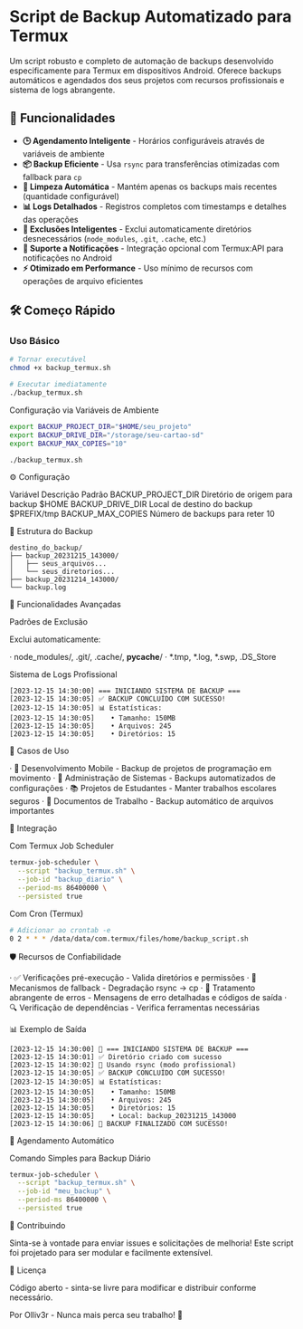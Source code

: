 # Script de Backup Automatizado para Termux

Um script robusto e completo de automação de backups desenvolvido especificamente para Termux em dispositivos Android. Oferece backups automáticos e agendados dos seus projetos com recursos profissionais e sistema de logs abrangente.

## 🚀 Funcionalidades

- **🕒 Agendamento Inteligente** - Horários configuráveis através de variáveis de ambiente
- **📦 Backup Eficiente** - Usa `rsync` para transferências otimizadas com fallback para `cp`
- **🧹 Limpeza Automática** - Mantém apenas os backups mais recentes (quantidade configurável)
- **📊 Logs Detalhados** - Registros completos com timestamps e detalhes das operações
- **🚫 Exclusões Inteligentes** - Exclui automaticamente diretórios desnecessários (`node_modules`, `.git`, `.cache`, etc.)
- **🔔 Suporte a Notificações** - Integração opcional com Termux:API para notificações no Android
- **⚡ Otimizado em Performance** - Uso mínimo de recursos com operações de arquivo eficientes

## 🛠️ Começo Rápido

### Uso Básico
```bash
# Tornar executável
chmod +x backup_termux.sh

# Executar imediatamente
./backup_termux.sh
```

Configuração via Variáveis de Ambiente

```bash
export BACKUP_PROJECT_DIR="$HOME/seu_projeto"
export BACKUP_DRIVE_DIR="/storage/seu-cartao-sd"
export BACKUP_MAX_COPIES="10"

./backup_termux.sh
```

⚙️ Configuração

Variável Descrição Padrão
BACKUP_PROJECT_DIR Diretório de origem para backup $HOME
BACKUP_DRIVE_DIR Local de destino do backup $PREFIX/tmp
BACKUP_MAX_COPIES Número de backups para reter 10

📁 Estrutura do Backup

```
destino_do_backup/
├── backup_20231215_143000/
│   ├── seus_arquivos...
│   └── seus_diretorios...
├── backup_20231214_143000/
└── backup.log
```

🔧 Funcionalidades Avançadas

Padrões de Exclusão

Exclui automaticamente:

· node_modules/, .git/, .cache/, __pycache__/
· *.tmp, *.log, *.swp, .DS_Store

Sistema de Logs Profissional

```log
[2023-12-15 14:30:00] === INICIANDO SISTEMA DE BACKUP ===
[2023-12-15 14:30:05] ✅ BACKUP CONCLUÍDO COM SUCESSO!
[2023-12-15 14:30:05] 📊 Estatísticas:
[2023-12-15 14:30:05]    • Tamanho: 150MB
[2023-12-15 14:30:05]    • Arquivos: 245
[2023-12-15 14:30:05]    • Diretórios: 15
```

🎯 Casos de Uso

· 📱 Desenvolvimento Mobile - Backup de projetos de programação em movimento
· 🔧 Administração de Sistemas - Backups automatizados de configurações
· 📚 Projetos de Estudantes - Manter trabalhos escolares seguros
· 💼 Documentos de Trabalho - Backup automático de arquivos importantes

🔄 Integração

Com Termux Job Scheduler

```bash
termux-job-scheduler \
  --script "backup_termux.sh" \
  --job-id "backup_diario" \
  --period-ms 86400000 \
  --persisted true
```

Com Cron (Termux)

```bash
# Adicionar ao crontab -e
0 2 * * * /data/data/com.termux/files/home/backup_script.sh
```

🛡️ Recursos de Confiabilidade

· ✅ Verificações pré-execução - Valida diretórios e permissões
· 🔄 Mecanismos de fallback - Degradação rsync → cp
· 📝 Tratamento abrangente de erros - Mensagens de erro detalhadas e códigos de saída
· 🔍 Verificação de dependências - Verifica ferramentas necessárias

📊 Exemplo de Saída

```
[2023-12-15 14:30:00] 🚀 === INICIANDO SISTEMA DE BACKUP ===
[2023-12-15 14:30:01] ✅ Diretório criado com sucesso
[2023-12-15 14:30:02] 🔄 Usando rsync (modo profissional)
[2023-12-15 14:30:05] ✅ BACKUP CONCLUÍDO COM SUCESSO!
[2023-12-15 14:30:05] 📊 Estatísticas:
[2023-12-15 14:30:05]    • Tamanho: 150MB
[2023-12-15 14:30:05]    • Arquivos: 245
[2023-12-15 14:30:05]    • Diretórios: 15
[2023-12-15 14:30:05]    • Local: backup_20231215_143000
[2023-12-15 14:30:06] 🎉 BACKUP FINALIZADO COM SUCESSO!
```

🎯 Agendamento Automático

Comando Simples para Backup Diário

```bash
termux-job-scheduler \
  --script "backup_termux.sh" \
  --job-id "meu_backup" \
  --period-ms 86400000 \
  --persisted true
```

🤝 Contribuindo

Sinta-se à vontade para enviar issues e solicitações de melhoria! Este script foi projetado para ser modular e facilmente extensível.

📄 Licença

Código aberto - sinta-se livre para modificar e distribuir conforme necessário.

Por Olliv3r - Nunca mais perca seu trabalho! 🎉

